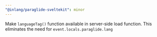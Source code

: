 ```yaml
---
"@inlang/paraglide-sveltekit": minor
---
```


Make `languageTag()` function available in server-side load function. This eliminates the need for `event.locals.paraglide.lang`
